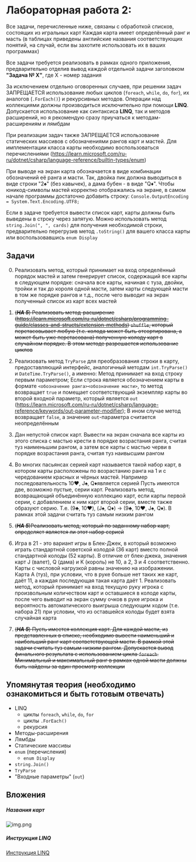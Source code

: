 ﻿# Лабораторная работа 2:
Все задачи, перечисленные ниже, связаны с обработкой списков, состоящих из игральных карт
Каждая карта имеет определённый ранг и масть (в таблицах приведены английские названия 
соответствующих понятий, на случай, если вы захотите использовать их в ваших программах)

Все задачи требуется реализовать в рамках одного приложения, предварительно отделив вывод каждой 
отдельной задачи заголовком **"Задача № Х"**, где Х - номер задания

За исключением отдельно оговоренных случаев, при решении задач ЗАПРЕЩАЕТСЯ использование любых циклов 
(`foreach`, `while`, `do`, `for`), их аналогов (`.ForEach()`) и рекурсивных методов. Операции над коллекциями 
должны производиться исключительно при помощи **LINQ**. Допускается использование как синтаксиса **LINQ**, 
так и методов расширений, но я рекомендую сразу приучаться к методам-расширениям и лямбдам

При реализации задач также ЗАПРЕЩАЕТСЯ использование статических массивов с обозначениями рангов карт 
и мастей. Для имплементации класса карты необходимо воспользоваться перечислениями 
(https://learn.microsoft.com/ru-ru/dotnet/csharp/language-reference/builtin-types/enum)

При выводе на экран карта обозначается в виде комбинации обозначений её ранга и масти. 
Так, двойка пик должна выводиться в виде строки "2♠️" (без кавычек), а дама бубен - в виде "Q♦️". 
Чтобы юникод-символы мастей корректно отображались на экране, в самом начале программы достаточно 
добавить строку:
`Console.OutputEncoding = System.Text.Encoding.UTF8;`

Если в задаче требуется вывести список карт, карты должны быть выведены в строку через запятую. 
Можно использовать метод `string.Join(", ", cards)` для получения необходимой строки, предварительно 
перегрузив метод `.toString()` для вашего класса карты или воспользовавшись `enum Display`

## Задачи

0) Реализовать метод, который принимает на вход определённый порядок мастей и затем генерирует список, 
содержащий все карты в следующем порядке: сначала все карты, начиная с туза, двойки, тройки и так до 
короля одной масти, затем карты следующей масти в том же порядке рангов и т.д., после чего выводит на
экран полученный список из карт всех мастей


0) ~~(**_НА 5_**) Реализовать метод-расширение 
(https://learn.microsoft.com/ru-ru/dotnet/csharp/programming-guide/classes-and-structs/extension-methods) 
`shuffle`, который перетасовывает любую (т.е. колода может быть отсортирована, а может быть уже перетасована) 
полученную колоду карт в случайном порядке. В этом методе разрешается использование циклов~~


1) Реализовать метод `TryParse` для преобразования строки в карту, предоставляющий интерфейс, аналогичный 
методам `int.TryParse()` и `DateTime.TryParse()`, а именно:
Метод принимает на вход строку первым параметром;
Если строка является обозначением карты в формате `<обозначение ранга><обозначение масти>`, то метод возвращает 
`true` и помещает соответствующий экземпляр карты во второй входной параметр, который является `out` 
(https://learn.microsoft.com/ru-ru/dotnet/csharp/language-reference/keywords/out-parameter-modifier);
В ином случае метод возвращает `false`, а значение `out`-параметра считается неопределённым


2) Дан непустой список карт. Вывести на экран сначала все карты из этого списка с мастью крести в порядке 
возрастания ранга, считая туз наименьшим рангом, а затем все карты с мастью черви в порядке возрастания ранга, 
считая туз наивысшим рангом


3) Во многих пасьянсах серией карт называется такой набор карт, в котором карты расположены по возрастанию 
ранга на 1 и с чередованием красных и чёрных мастей. Например последовательность 10♥️, J♠️, Q♦️является серией
Пусть имеются две, возможно пустые, серии карт. Реализовать метод, возвращающий объединённую коллекцию карт, 
если карты первой серии, с добавлением к ним карт второй серии, вместе также образуют серию. Т.е. (9♣️, 10♥️), 
(J♠️, Q♦️) -> (9♣️, 10♥️, J♠️, Q♦️). В рамках этой задачи считать туз самым низким рангом


3) ~~(**_НА 5_**)Реализовать метод, который по заданному набор карт, определяет является ли этот набор серией~~


4) Игра в 21 - это вариант игры в Блек-Джек, в который возможно играть стандартной советской колодой (36 карт) 
вместо полной стандартной колоды (52 карты). В отличие от блек-джека, значения карт J (валет), Q (дама) и 
K (король) не 10, а 2, 3 и 4 соответственно. Карты с числовой нагрузкой равны значению на изображении. Карта 
A (туз), при условии, что в руке больше нет таких же карт, даёт 11, а каждая последующая такая карта даёт 1. 
Реализовать метод, который принимает на вход текущую руку игрока с произвольным количеством карт и оставшиеся 
в колоде карты, после чего выводит на экран сумму очков в руке игрока и вероятность автоматического выигрыша 
следующим ходом (т.е. набора 21) при условии, что из оставшейся колоды будет взята случайная карта


5) ~~(**_НА 5_**)  Пусть имеется коллекция карт. Для каждой масти, из представленных в списке, необходимо 
вывести наименьший и наибольший ранг карт соответствующей масти. В рамкой этой задачи считать туз самым низким
рангом. Допускается вывод финального результата с использованием цикла `foreach`. Минимальный и максимальный ранг 
в рамках одной масти должны быть найдены за один просмотр коллекции~~

## Упомянутая теория (необходимо ознакомиться и быть готовым отвечать)
- LINQ
  - циклы `foreach`, `while`, `do`, `for`
  - циклы `.ForEach()`
  - рекурсия
- Методы-расширения
- Лямбды
- Статические массивы
- `enum` (перечисления)
  - `enum Display`
- `string.Join()`
- `TryParse`
- "Входные параметры" (`out`)

## Вложения
##### Названия карт
![img.png](img.png)

##### Инструкция LINQ
[Инструкция LINQ](..%2F..%2F..%2F..%2F..%2F..%2F..%2FDownloads%2FPrimenenie_LINQ_dlya_raboty_s_kollektsiami.pdf)